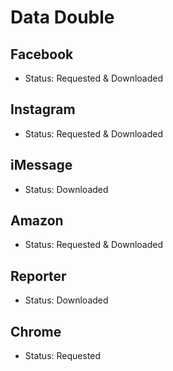 # Data Double

## Facebook
* Status: Requested & Downloaded

## Instagram
* Status: Requested & Downloaded

## iMessage
* Status: Downloaded

## Amazon
* Status: Requested & Downloaded

## Reporter
* Status: Downloaded

## Chrome
* Status: Requested
